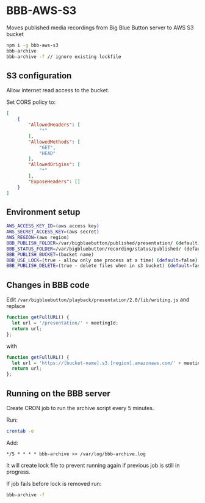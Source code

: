 # BBB-AWS-S3

Moves published media recordings from Big Blue Button server to AWS S3 bucket

```bash
npm i -g bbb-aws-s3
bbb-archive
bbb-archive -f // ignore existing lockfile
```

## S3 configuration
Allow internet read access to the bucket.

Set CORS policy to:
```json
[
    {
        "AllowedHeaders": [
            "*"
        ],
        "AllowedMethods": [
            "GET",
            "HEAD"
        ],
        "AllowedOrigins": [
            "*"
        ],
        "ExposeHeaders": []
    }
]
```

## Environment setup
```bash
AWS_ACCESS_KEY_ID=(aws access key)
AWS_SECRET_ACCESS_KEY=(aws secret)
AWS_REGION=(aws region)
BBB_PUBLISH_FOLDER=/var/bigbluebutton/published/presentation/ (default)
BBB_STATUS_FOLDER=/var/bigbluebutton/recording/status/published/ (default)
BBB_PUBLISH_BUCKET=(bucket name)
BBB_USE_LOCK=(true - allow only one process at a time) (default=false)
BBB_PUBLISH_DELETE=(true - delete files when in s3 bucket) (default=fase)
```

## Changes in BBB code

Edit `/var/bigbluebutton/playback/presentation/2.0/lib/writing.js` and replace
```js
function getFullURL() {
  let url = '/presentation/' + meetingId;
  return url;
};
```
with
```js
function getFullURL() {
  let url = 'https://[bucket-name].s3.[region].amazonaws.com/' + meetingId;
  return url;
};
```

## Running on the BBB server

Create CRON job to run the archive script every 5 minutes.

Run:

```bash
crontab -e
```

Add:

```
*/5 * * * * bbb-archive >> /var/log/bbb-archive.log
```

It will create lock file to prevent running again if previous job is still in progress.

If job fails before lock is removed run:
```bash
bbb-archive -f
```

